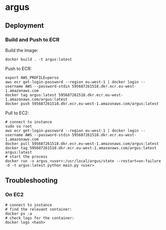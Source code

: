 # argus

## Deployment
### Build and Push to ECR
Build the image:

    docker build . -t argus:latest

Push to ECR:    

    export AWS_PROFILE=perso
    aws ecr get-login-password --region eu-west-1 | docker login --username AWS --password-stdin 595687261518.dkr.ecr.eu-west-1.amazonaws.com
    docker tag argus:latest 595687261518.dkr.ecr.eu-west-1.amazonaws.com/argus:latest
    docker push 595687261518.dkr.ecr.eu-west-1.amazonaws.com/argus:latest

Pull to EC2:

    # connect to instance
    sudo su root
    aws ecr get-login-password --region eu-west-1 | docker login --username AWS --password-stdin 595687261518.dkr.ecr.eu-west-1.amazonaws.com
    docker pull 595687261518.dkr.ecr.eu-west-1.amazonaws.com/argus:latest
    docker tag 595687261518.dkr.ecr.eu-west-1.amazonaws.com/argus:latest argus:latest
    # start the process
    docker run -v argus_<user>:/usr/local/argus/state --restart=on-failure -d -t argus:latest python main.py <user>

## Troubleshooting
### On EC2

    # connect to instance
    # find the relevant container:
    docker ps -a
    # check logs for the container:
    docker logs <hash>
